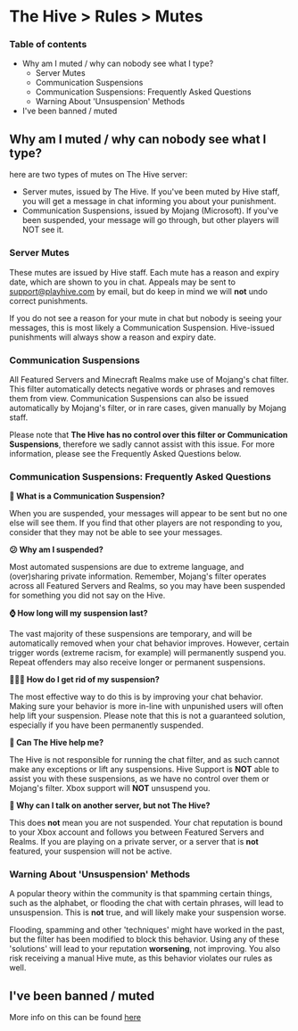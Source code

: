 # The Hive > Rules > Mutes

### Table of contents
- Why am I muted / why can nobody see what I type?
  - Server Mutes
  - Communication Suspensions
  - Communication Suspensions: Frequently Asked Questions
  - Warning About 'Unsuspension' Methods
- I've been banned / muted

## Why am I muted / why can nobody see what I type?

here are two types of mutes on The Hive server:

- Server mutes, issued by The Hive. If you've been muted by Hive staff, you will get a message in chat informing you about your punishment.
- Communication Suspensions, issued by Mojang (Microsoft). If you've been suspended, your message will go through, but other players will NOT see it.

### Server Mutes

These mutes are issued by Hive staff. Each mute has a reason and expiry date, which are shown to you in chat. Appeals may be sent to support@playhive.com by email, but do keep in mind we will **not** undo correct punishments.

If you do not see a reason for your mute in chat but nobody is seeing your messages, this is most likely a Communication Suspension. Hive-issued punishments will always show a reason and expiry date.

### Communication Suspensions

All Featured Servers and Minecraft Realms make use of Mojang's chat filter. This filter automatically detects negative words or phrases and removes them from view. Communication Suspensions can also be issued automatically by Mojang's filter, or in rare cases, given manually by Mojang staff.

Please note that **The Hive has no control over this filter or Communication Suspensions**, therefore we sadly cannot assist with this issue. For more information, please see the Frequently Asked Questions below.

### Communication Suspensions: Frequently Asked Questions

**🤔 What is a Communication Suspension?**

When you are suspended, your messages will appear to be sent but no one else will see them. If you find that other players are not responding to you, consider that they may not be able to see your messages.

**😕 Why am I suspended?**

Most automated suspensions are due to extreme language, and (over)sharing private information. Remember, Mojang's filter operates across all Featured Servers and Realms, so you may have been suspended for something you did not say on the Hive.

**⌚ How long will my suspension last?**

The vast majority of these suspensions are temporary, and will be automatically removed when your chat behavior improves. However, certain trigger words (extreme racism, for example) will permanently suspend you. Repeat offenders may also receive longer or permanent suspensions.

**🤷🏽‍♂️ How do I get rid of my suspension?**

The most effective way to do this is by improving your chat behavior. Making sure your behavior is more in-line with unpunished users will often help lift your suspension. Please note that this is not a guaranteed solution, especially if you have been permanently suspended.

**🐝 Can The Hive help me?**

The Hive is not responsible for running the chat filter, and as such cannot make any exceptions or lift any suspensions. Hive Support is **NOT** able to assist you with these suspensions, as we have no control over them or Mojang's filter. Xbox support will **NOT** unsuspend you.

**🙊 Why can I talk on another server, but not The Hive?**

This does **not** mean you are not suspended. Your chat reputation is bound to your Xbox account and follows you between Featured Servers and Realms. If you are playing on a private server, or a server that is **not** featured, your suspension will not be active.

### Warning About 'Unsuspension' Methods

A popular theory within the community is that spamming certain things, such as the alphabet, or flooding the chat with certain phrases, will lead to unsuspension. This is **not** true, and will likely make your suspension worse.

Flooding, spamming and other 'techniques' might have worked in the past, but the filter has been modified to block this behavior. Using any of these 'solutions' will lead to your reputation **worsening**, not improving. You also risk receiving a manual Hive mute, as this behavior violates our rules as well.

## I've been banned / muted

More info on this can be found [here](https://hive.growtopics.xyz/hive/rules/bans)
